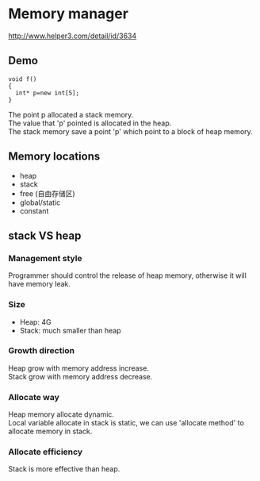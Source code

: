 # Memory manager

http://www.helper3.com/detail/id/3634

## Demo

```
void f()
{
  int* p=new int[5];
}
```

The point p allocated a stack memory. <br/>
The value that 'p' pointed is allocated in the heap. <br/>
The stack memory save a point 'p' which point to a block of heap memory.

## Memory locations

- heap
- stack
- free (自由存储区)
- global/static
- constant

## stack VS heap

### Management style

Programmer should control the release of heap memory, otherwise it will have memory leak.

### Size

- Heap: 4G
- Stack: much smaller than heap

### Growth direction

Heap grow with memory address increase. <br/>
Stack grow with memory address decrease.

### Allocate way

Heap memory allocate dynamic. <br/>
Local variable allocate in stack is static, we can use 'allocate method' to allocate memory in stack.

### Allocate efficiency

Stack is more effective than heap.
